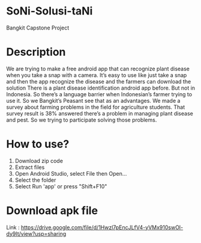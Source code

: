 # SoNi-Solusi-taNi
Bangkit Capstone Project

# Description
We are trying to make a free android app that can recognize plant disease when you take a snap with a camera. It’s easy to use like just take a snap and then the app recognize the disease and the farmers can download the solution
There is a plant disease identification android app before. But not in Indonesia. So there’s a language barrier when Indonesian’s farmer trying to use it. So we Bangkit’s Peasant see that as an advantages. We made a survey about farming problems in the field for agriculture students. That survey result is 38% answered there’s a problem in managing plant disease and pest. So we trying to participate solving those problems.

# How to use?
1. Download zip code
2. Extract files
3. Open Android Studio, select File then Open...
4. Select the folder
5. Select Run 'app' or press "Shift+F10"

# Download apk file
Link : https://drive.google.com/file/d/1Hwzl7pEncJLfV4-yVMx910swOl-dy9It/view?usp=sharing
